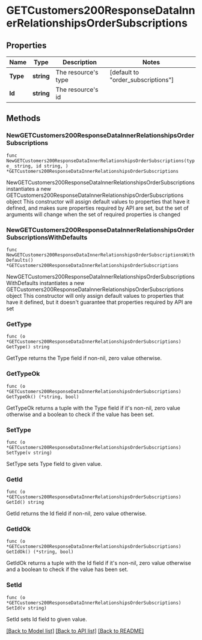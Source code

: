# GETCustomers200ResponseDataInnerRelationshipsOrderSubscriptions

## Properties

Name | Type | Description | Notes
------------ | ------------- | ------------- | -------------
**Type** | **string** | The resource&#39;s type | [default to "order_subscriptions"]
**Id** | **string** | The resource&#39;s id | 

## Methods

### NewGETCustomers200ResponseDataInnerRelationshipsOrderSubscriptions

`func NewGETCustomers200ResponseDataInnerRelationshipsOrderSubscriptions(type_ string, id string, ) *GETCustomers200ResponseDataInnerRelationshipsOrderSubscriptions`

NewGETCustomers200ResponseDataInnerRelationshipsOrderSubscriptions instantiates a new GETCustomers200ResponseDataInnerRelationshipsOrderSubscriptions object
This constructor will assign default values to properties that have it defined,
and makes sure properties required by API are set, but the set of arguments
will change when the set of required properties is changed

### NewGETCustomers200ResponseDataInnerRelationshipsOrderSubscriptionsWithDefaults

`func NewGETCustomers200ResponseDataInnerRelationshipsOrderSubscriptionsWithDefaults() *GETCustomers200ResponseDataInnerRelationshipsOrderSubscriptions`

NewGETCustomers200ResponseDataInnerRelationshipsOrderSubscriptionsWithDefaults instantiates a new GETCustomers200ResponseDataInnerRelationshipsOrderSubscriptions object
This constructor will only assign default values to properties that have it defined,
but it doesn't guarantee that properties required by API are set

### GetType

`func (o *GETCustomers200ResponseDataInnerRelationshipsOrderSubscriptions) GetType() string`

GetType returns the Type field if non-nil, zero value otherwise.

### GetTypeOk

`func (o *GETCustomers200ResponseDataInnerRelationshipsOrderSubscriptions) GetTypeOk() (*string, bool)`

GetTypeOk returns a tuple with the Type field if it's non-nil, zero value otherwise
and a boolean to check if the value has been set.

### SetType

`func (o *GETCustomers200ResponseDataInnerRelationshipsOrderSubscriptions) SetType(v string)`

SetType sets Type field to given value.


### GetId

`func (o *GETCustomers200ResponseDataInnerRelationshipsOrderSubscriptions) GetId() string`

GetId returns the Id field if non-nil, zero value otherwise.

### GetIdOk

`func (o *GETCustomers200ResponseDataInnerRelationshipsOrderSubscriptions) GetIdOk() (*string, bool)`

GetIdOk returns a tuple with the Id field if it's non-nil, zero value otherwise
and a boolean to check if the value has been set.

### SetId

`func (o *GETCustomers200ResponseDataInnerRelationshipsOrderSubscriptions) SetId(v string)`

SetId sets Id field to given value.



[[Back to Model list]](../README.md#documentation-for-models) [[Back to API list]](../README.md#documentation-for-api-endpoints) [[Back to README]](../README.md)


